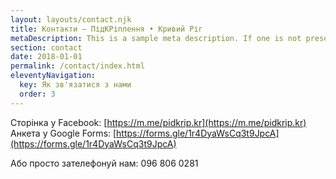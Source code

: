 ```yaml
---
layout: layouts/contact.njk
title: Контакти — ПідКРіплення • Кривий Ріг
metaDescription: This is a sample meta description. If one is not present in your page/post's front matter, the default metadata.desciption will be used instead.
section: contact
date: 2018-01-01
permalink: /contact/index.html
eleventyNavigation:
  key: Як зв'язатися з нами
  order: 3
---
```

Сторінка у Facebook: [https://m.me/pidkrip.kr](https://m.me/pidkrip.kr)
Анкета у Google Forms:  [https://forms.gle/1r4DyaWsCq3t9JpcA](https://forms.gle/1r4DyaWsCq3t9JpcA)

Або просто зателефонуй нам: 096 806 0281